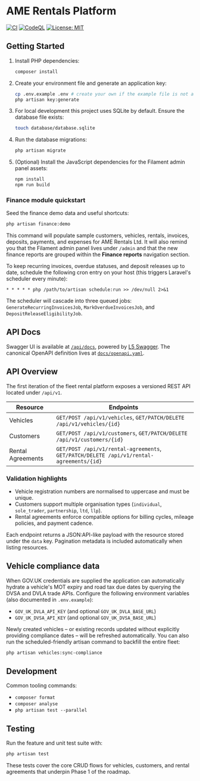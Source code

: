# AME Rentals Platform

[![CI](https://github.com/AmeRentalsLTD/APP/actions/workflows/ci.yml/badge.svg)](https://github.com/AmeRentalsLTD/APP/actions/workflows/ci.yml)
[![CodeQL](https://github.com/AmeRentalsLTD/APP/actions/workflows/codeql.yml/badge.svg)](https://github.com/AmeRentalsLTD/APP/actions/workflows/codeql.yml)
[![License: MIT](https://img.shields.io/badge/License-MIT-yellow.svg)](https://opensource.org/licenses/MIT)

## Getting Started

1. Install PHP dependencies:

   ```bash
   composer install
   ```

2. Create your environment file and generate an application key:

   ```bash
   cp .env.example .env # create your own if the example file is not available
   php artisan key:generate
   ```

3. For local development this project uses SQLite by default. Ensure the database file exists:

   ```bash
   touch database/database.sqlite
   ```

4. Run the database migrations:

   ```bash
   php artisan migrate
   ```

5. (Optional) Install the JavaScript dependencies for the Filament admin panel assets:

   ```bash
   npm install
   npm run build
   ```

### Finance module quickstart

Seed the finance demo data and useful shortcuts:

```bash
php artisan finance:demo
```

This command will populate sample customers, vehicles, rentals, invoices, deposits, payments, and expenses for AME Rentals Ltd. It will also remind you that the Filament admin panel lives under `/admin` and that the new finance reports are grouped within the **Finance reports** navigation section.

To keep recurring invoices, overdue statuses, and deposit releases up to date, schedule the following cron entry on your host (this triggers Laravel's scheduler every minute):

```
* * * * * php /path/to/artisan schedule:run >> /dev/null 2>&1
```

The scheduler will cascade into three queued jobs: `GenerateRecurringInvoicesJob`, `MarkOverdueInvoicesJob`, and `DepositReleaseEligibilityJob`.

## API Docs

Swagger UI is available at [`/api/docs`](http://localhost/api/docs), powered by [L5 Swagger](https://github.com/DarkaOnLine/L5-Swagger). The canonical OpenAPI definition lives at [`docs/openapi.yaml`](docs/openapi.yaml).

## API Overview

The first iteration of the fleet rental platform exposes a versioned REST API located under `/api/v1`.

| Resource            | Endpoints                                                                 |
|---------------------|---------------------------------------------------------------------------|
| Vehicles            | `GET/POST /api/v1/vehicles`, `GET/PATCH/DELETE /api/v1/vehicles/{id}`     |
| Customers           | `GET/POST /api/v1/customers`, `GET/PATCH/DELETE /api/v1/customers/{id}`   |
| Rental Agreements   | `GET/POST /api/v1/rental-agreements`, `GET/PATCH/DELETE /api/v1/rental-agreements/{id}` |

### Validation highlights

- Vehicle registration numbers are normalised to uppercase and must be unique.
- Customers support multiple organisation types (`individual`, `sole_trader`, `partnership`, `ltd`, `llp`).
- Rental agreements enforce compatible options for billing cycles, mileage policies, and payment cadence.

Each endpoint returns a JSON:API-like payload with the resource stored under the `data` key. Pagination metadata is included automatically when listing resources.

## Vehicle compliance data

When GOV.UK credentials are supplied the application can automatically hydrate a vehicle's MOT expiry and road tax due dates by querying the DVSA and DVLA trade APIs. Configure the following environment variables (also documented in `.env.example`):

- `GOV_UK_DVLA_API_KEY` (and optional `GOV_UK_DVLA_BASE_URL`)
- `GOV_UK_DVSA_API_KEY` (and optional `GOV_UK_DVSA_BASE_URL`)

Newly created vehicles – or existing records updated without explicitly providing compliance dates – will be refreshed automatically. You can also run the scheduled-friendly artisan command to backfill the entire fleet:

```bash
php artisan vehicles:sync-compliance
```

## Development

Common tooling commands:

- `composer format`
- `composer analyse`
- `php artisan test --parallel`

## Testing

Run the feature and unit test suite with:

```bash
php artisan test
```

These tests cover the core CRUD flows for vehicles, customers, and rental agreements that underpin Phase 1 of the roadmap.
